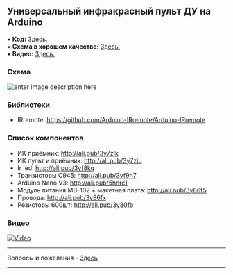 ## Универсальный инфракрасный пульт ДУ на Arduino
• **Код:** [Здесь.](/all_here/113/code.txt)  
• **Схема в хорошем качестве:** [Здесь.](https://i.imgur.com/X8WGTZ2.jpg)  
• **Видео:** [Здесь.](https://youtu.be/h4-RB2VIxEQ)  

### Схема
![enter image description here](https://i.imgur.com/X8WGTZ2.jpg)

### Библиотеки
- IRremote: https://github.com/Arduino-IRremote/Arduino-IRremote

### Список компонентов
- ИК приёмник: http://ali.pub/3y7zlk  
- ИК пульт и приёмник: http://ali.pub/3y7ziu  
- Ir led: http://ali.pub/3yf8kq  
- Транзисторы C945: http://ali.pub/3yf9h7  
- Arduino Nano V3: http://ali.pub/5hnrc1
- Модуль питания MB-102 + макетная плата: http://ali.pub/3y86f5  
- Провода: http://ali.pub/3y86fx  
- Резисторы 600шт: http://ali.pub/3y80fb  

### Видео
[![Video](https://img.youtube.com/vi/h4-RB2VIxEQ/maxresdefault.jpg)](https://youtu.be/h4-RB2VIxEQ)

---

Вопросы и пожелания - [Здесь](https://www.youtube.com/c/Bytevideo/)

---
